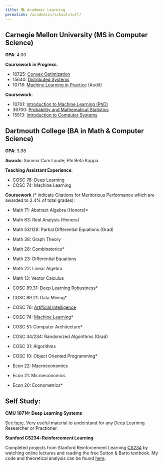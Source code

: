 ```yaml
---
title: 📚 Academic Learning
permalink: /academics/schoolstuff/
---
```


## Carnegie Mellon University (MS in Computer Science)

**GPA**: 4.00

**Coursework in Progress**:
- 10725: [Convex Optimization](https://sites.google.com/view/10725-2025s/syllabus?authuser=0) 
- 15640: [Distributed Systems](https://www.andrew.cmu.edu/course/15-440/)
- 10718: [Machine Learning in Practice](https://www.cs.cmu.edu/~smithv/10718/) (Audit) 

**Coursework**:
- 10701: [Introduction to Machine Learning (PhD)](https://www.cs.cmu.edu/~hchai2/courses/10701/#Schedule)
- 36700: [Probability and Mathematical Statistics](https://www.stat.cmu.edu/~siva/teaching/700/)
- 15513: [Introduction to Computer Systems](https://www.cs.cmu.edu/~213/schedule.html)

## Dartmouth College (BA in Math & Computer Science)

**GPA**: 3.98

**Awards**: Summa Cum Laude; Phi Beta Kappa

**Teaching Assistant Experience**:
- COSC 78: Deep Learning
- COSC 74: Machine Learning

**Coursework** (* indicate Citations for Meritorious Performance which are awarded to 2.4% of total grades):

- Math 71: Abstract Algebra (Honors)*
- Math 63: Real Analysis (Honors)
- Math 53/126: Partial Differential Equations (Grad)
- Math 38: Graph Theory
- Math 28: Combinatorics*
- Math 23: Differential Equations
- Math 22: Linear Algebra
- Math 13: Vector Calculus

- COSC 89.31: [Deep Learning Robustness](https://github.com/Andrew-Koulogeorge/CS89-Deep-Learning-Robustness)*
- COSC 89.21: Data Mining*
- COSC 76: [Artificial Intelligence](https://github.com/Andrew-Koulogeorge/CS76-AI)
- COSC 74: [Machine Learning](https://github.com/Andrew-Koulogeorge/CS74-Machine-Learning)*
- COSC 51: Computer Architecture*
- COSC 34/234: Randomized Algorithms (Grad)
- COSC 31: Algorithms
- COSC 10: Object Oriented Programming*

- Econ 22: Macroeconomics
- Econ 21: Microeconomics
- Econ 20: Econometrics*

## Self Study:

**CMU 10714: Deep Learning Systems**

 See [here](https://github.com/Andrew-Koulogeorge/Needle). Very useful material to understand for any Deep Learning Researcher or Practioner.

**Stanford CS234: Reinforcement Learning**

Completed projects from Stanford Reinforcement Learning [CS234](https://web.stanford.edu/class/cs234/) by watching online lectures and reading the free Sutton & Barto textbook. My code and theoretical analysis can be found [here](https://github.com/Andrew-Koulogeorge/CS234-Reinforcement-Learning).
